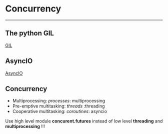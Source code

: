 # Concurrency

---

## The python GIL
[GIL](gil.md)

## AsyncIO

[AsyncIO](asyncio.md)

## Concurrency
- Multiprocessing: *processes*: multiprocessing
- Pre-emptive multitasking: *threads* :threading
- Cooperative multitasking: *coroutines*: asyncio

Use high level module **concurent.futures** instead of low level **threading** and **multiprocessing** !!!  
